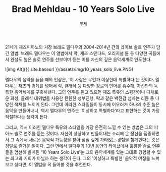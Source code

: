 ﻿---
layout: post
title:  "Brad Mehldau - 10 Years Solo Live"
subtitle:   "부제"
categories: music
tags: column
comments: true

---

21세기 재즈피아노의 거장 브래드 멜다우의 2004-2014년 간의 라이브 솔로 연주가 담긴 앨범. 브래드 멜다우는 이 앨범에서 락, 재즈 스탠다드, 오리지널 튠 등 다양한 곡들에서 완성도 높은 솔로 연주를 선보이며 듣는 이를 자신의 깊은 음악세계로 인도한다.

![img Alt]({{ site.baseurl }}/assets/img/10_years_solo_live.PNG)

멜다우의 음악을 들을 때의 인상은, '이 사람은 무언가 이상한데 특별하다'는 것이다. 멜다우는 재즈의 경계를 넘어서 락, 클래식 등 다양한 장르의 언어를 흡수해, 자신만의 독특한 음악세계를 구축해낸다. 그의 연주를 듣고 있으면 재즈 특유의 스윙감이나 다채로운 화성, 클래식 대위법을 사용한 탄탄한 성부진행, 락과 같은 박진감 넘치는 리듬 등 다양한 색채를 느끼게 된다. 그런데 이러한 스타일들이 동시에 어우러져 하나의 수준 높은 음악을 만들어내니, 역시 멜다우의 연주는 '이상하고 특별하다'라고 표현하는 것이 가장 적절하다는 생각이 든다.

그리고, 역시 이러한 멜다우 특유의 스타일을 가장 온전히 느낄 수 있는 방법은 그의 피아노 솔로 연주를 듣는 것이다. 자신이 상상하고 만들어내는 소리에 온 정신을 집중하면서 그 속에서 새로운 음악적 가능성을 찾아 점점 깊게 가라앉는 경험을 함께한다는 것은 정말로 즐거운 일이다. 그런 면에서 멜다우의 10년 동안의 라이브에서 훌륭한 솔로 연주들을 엄선해 발매된 '10 Years Solo Live'는 그의 음악세계를 있는 그대로 경험할 수 있는 최고의 기회가 아닐까 하는 생각이 든다. 그의 '이상하고 특별한' 음악적 여정을 느껴보고 싶다면, 이 앨범을 꼭 들어볼 것을 추천한다.
